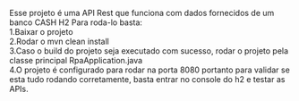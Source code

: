 Esse projeto é uma API Rest que funciona com dados fornecidos de um banco CASH H2
Para roda-lo basta:
<br>
1.Baixar o projeto <br>
2.Rodar o mvn clean install<br>
3.Caso o build do projeto seja executado com sucesso, rodar o projeto pela classe principal RpaApplication.java<br>
4.O projeto é configurado para rodar na porta 8080 portanto para validar se esta tudo rodando corretamente, basta entrar no console do h2 e testar as APIs.<br>
